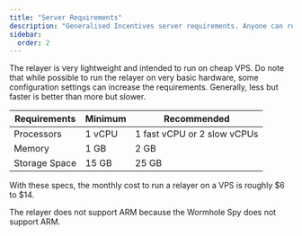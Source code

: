 ```yaml
---
title: "Server Requirements"
description: "Generalised Incentives server requirements. Anyone can run the relayer with recommended specs of 2 vCPU and 2GB RAM corresponding to roughly $14 / month."
sidebar:
  order: 2
---
```


The relayer is very lightweight and intended to run on cheap VPS. Do note that while possible to run the relayer on very basic hardware, some configuration settings can increase the requirements. Generally, less but faster is better than more but slower.

| Requirements  | Minimum | Recommended                 |
| ------------- | ------- | --------------------------- |
| Processors    | 1 vCPU  | 1 fast vCPU or 2 slow vCPUs |
| Memory        | 1 GB    | 2 GB                        |
| Storage Space | 15 GB   | 25 GB                       |

With these specs, the monthly cost to run a relayer on a VPS is roughly \$6 to \$14.

The relayer does not support ARM because the Wormhole Spy does not support ARM. 
